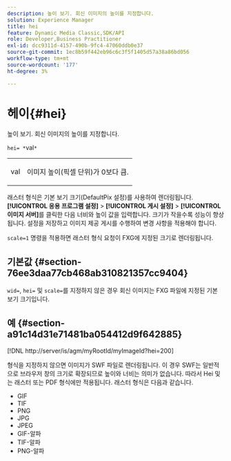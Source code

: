 ```yaml
---
description: 높이 보기. 회신 이미지의 높이를 지정합니다.
solution: Experience Manager
title: hei
feature: Dynamic Media Classic,SDK/API
role: Developer,Business Practitioner
exl-id: dcc9311d-4157-490b-9fc4-47060ddb0e37
source-git-commit: 1ec8b59f442eb96c6c3f5f1405d57a38a86bd056
workflow-type: tm+mt
source-wordcount: '177'
ht-degree: 3%

---
```


# 헤이{#hei}

높이 보기. 회신 이미지의 높이를 지정합니다.

`hei= *`val`*`

<table id="simpletable_627E67D201744588815325F3C55F76A5"> 
 <tr class="strow"> 
  <td class="stentry"> <p><span class="codeph"> <span class="varname"> val</span></span> </p> </td> 
  <td class="stentry"> <p>이미지 높이(픽셀 단위)가 0보다 큼. </p></td> 
 </tr> 
</table>

래스터 형식은 기본 보기 크기(DefaultPix 설정)를 사용하여 렌더링됩니다. **[!UICONTROL 응용 프로그램 설정]** > **[!UICONTROL 게시 설정]** > **[!UICONTROL 이미지 서버]**&#x200B;를 클릭한 다음 너비와 높이 값을 입력합니다. 크기가 작을수록 성능이 향상됩니다. 설정을 저장하고 이미지 제공 게시를 수행하여 변경 사항을 적용해야 합니다.

`scale=1` 명령을 적용하면 래스터 형식 요청이 FXG에 지정된 크기로 렌더링됩니다.

## 기본값 {#section-76ee3daa77cb468ab310821357cc9404}

`wid=`, `hei=` 및 `scale=`를 지정하지 않은 경우 회신 이미지는 FXG 파일에 지정된 기본 보기 크기입니다.

## 예 {#section-a91c14d31e71481ba054412d9f642885}

[!DNL http://server/is/agm/myRootId/myImageId?hei=200]

형식을 지정하지 않으면 이미지가 SWF 파일로 렌더링됩니다. 이 경우 SWF는 일반적으로 브라우저 창의 크기로 확장되므로 높이와 너비는 의미가 없습니다. 따라서 Hei 및 는 래스터 또는 PDF 형식에만 적용됩니다. 래스터 형식은 다음과 같습니다.

* GIF
* TIF
* PNG
* JPG
* JPEG
* GIF-알파
* TIF-알파
* PNG-알파
